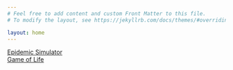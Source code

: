 ```yaml
---
# Feel free to add content and custom Front Matter to this file.
# To modify the layout, see https://jekyllrb.com/docs/themes/#overriding-theme-defaults

layout: home
---
```

<div><a href="{{ 'apps/epidemic-simulator/index.html' | relative_url }}">Epidemic Simulator</a></div>
<div><a href="{{ 'apps/game-of-life/index.html' | relative_url }}">Game of Life</a></div>
